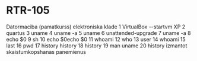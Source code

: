 # RTR-105
Datormaciba (pamatkurss) elektroniska klade 
 1  VirtualBox --startvm XP
    2  quartus
    3  uname
    4  uname -a
    5  uname 
    6  unattended-upgrade
    7  uname -a
    8  echo $0
    9  sh
   10  echo $0echo $0
   11  whoami
   12  who
   13  user
   14  whoami
   15  last
   16  pwd
   17  history history 
   18  history
   19  man uname
   20  history
izmantot skaistumkopshanas panemienus
